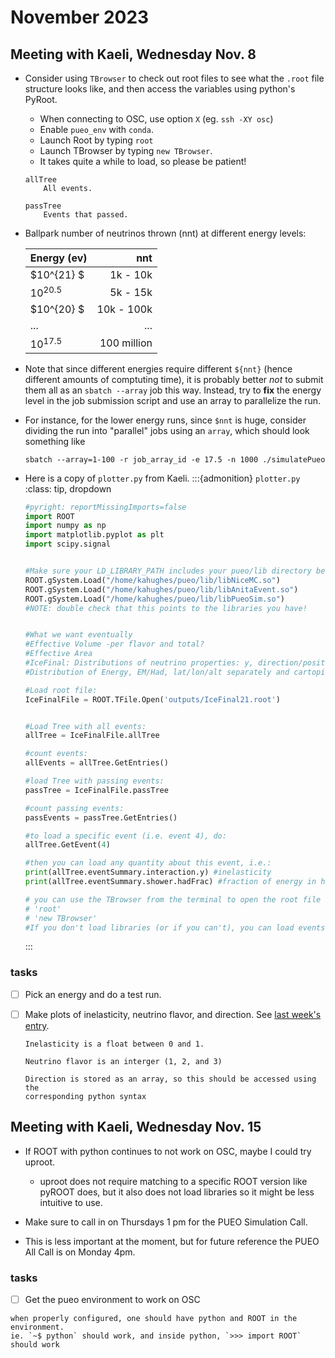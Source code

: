 # November 2023

## Meeting with Kaeli, Wednesday Nov. 8

*   Consider using `TBrowser` to check out root files to see what the
    `.root` file structure looks like, and then access the variables using
    python's PyRoot.
    
    * When connecting to OSC, use option `X` (eg. `ssh -XY osc`)
    * Enable `pueo_env` with `conda`.
    * Launch Root by typing `root`
    * Launch TBrowser by typing `new TBrowser`.
    * It takes quite a while to load, so please be patient!
    
    ```{glossary}
    allTree
        All events.

    passTree
        Events that passed.
    ```


*   Ballpark number of neutrinos thrown (nnt) at different energy levels:

    |   Energy (ev)  |   nnt          |
    | :------------  | -------------: |
    |    $10^{21}  $ |    1k - 10k    |
    |    $10^{20.5}$ |    5k - 15k    |
    |    $10^{20}  $ |    10k - 100k  |
    |    ...         |     ...        |
    |    $10^{17.5}$ |    100 million | 

*   Note that since different energies require different `${nnt}` (hence 
    different amounts of comptuting time), it is probably better _not_ 
    to submit them all as an `sbatch --array` job this way. Instead, try to
    **fix** the energy level in the job submission script and use an array
    to parallelize the run.

*   For instance, for the lower energy runs, since `$nnt` is huge, consider 
    dividing the run into "parallel" jobs using an `array`,
    which should look something like
    ```
    sbatch --array=1-100 -r job_array_id -e 17.5 -n 1000 ./simulatePueo
    ```
*   Here is a copy of `plotter.py` from Kaeli.
    :::{admonition} `plotter.py`
    :class: tip, dropdown
    ```python
    #pyright: reportMissingImports=false
    import ROOT
    import numpy as np
    import matplotlib.pyplot as plt
    import scipy.signal


    #Make sure your LD_LIBRARY_PATH includes your pueo/lib directory before doing this:
    ROOT.gSystem.Load("/home/kahughes/pueo/lib/libNiceMC.so")
    ROOT.gSystem.Load("/home/kahughes/pueo/lib/libAnitaEvent.so")
    ROOT.gSystem.Load("/home/kahughes/pueo/lib/libPueoSim.so")
    #NOTE: double check that this points to the libraries you have!


    #What we want eventually
    #Effective Volume -per flavor and total?
    #Effective Area
    #IceFinal: Distributions of neutrino properties: y, direction/position, signal at 1 m (mag), signal at detector (mag), max E field
    #Distribution of Energy, EM/Had, lat/lon/alt separately and cartopi map of position.

    #Load root file:
    IceFinalFile = ROOT.TFile.Open('outputs/IceFinal21.root')


    #Load Tree with all events:
    allTree = IceFinalFile.allTree

    #count events:
    allEvents = allTree.GetEntries()

    #load Tree with passing events:
    passTree = IceFinalFile.passTree

    #count passing events:
    passEvents = passTree.GetEntries()

    #to load a specific event (i.e. event 4), do:
    allTree.GetEvent(4)

    #then you can load any quantity about this event, i.e.:
    print(allTree.eventSummary.interaction.y) #inelasticity
    print(allTree.eventSummary.shower.hadFrac) #fraction of energy in hadronic

    # you can use the TBrowser from the terminal to open the root file and figure out what classes/variables exist:
    # 'root'
    # 'new TBrowser'
    #If you don't load libraries (or if you can't), you can load events with, e.g. allTree.GetLeaf("eventSummary.neutrino.flavor").GetValue()
    ```
    :::


### tasks
+ [ ] Pick an energy and do a test run. 
+ [ ] Make plots of inelasticity, neutrino flavor, 
        and direction. See [last week's entry](10oct23_example_variables).

  ```{note}
  Inelasticity is a float between 0 and 1.

  Neutrino flavor is an interger (1, 2, and 3)

  Direction is stored as an array, so this should be accessed using the
  corresponding python syntax
  ```

            
## Meeting with Kaeli, Wednesday Nov. 15
*   If ROOT with python continues to not work on OSC, maybe I could try uproot.
    * uproot does not require matching to a specific ROOT version like pyROOT does,
        but it also does not load libraries so it might be less intuitive to use.
*   Make sure to call in on Thursdays 1 pm for the PUEO Simulation Call.

*   This is less important at the moment, but for future reference the PUEO All Call is 
    on Monday 4pm.

### tasks
+ [ ] Get the pueo environment to work on OSC

```{tip}
when properly configured, one should have python and ROOT in the environment.
ie. `~$ python` should work, and inside python, `>>> import ROOT` should work
```
